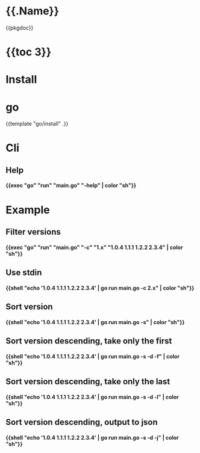 # {{.Name}}

{{pkgdoc}}

# {{toc 3}}

# Install

# go
{{template "go/install" .}}

# Cli

## Help
#### {{exec "go" "run" "main.go" "-help" | color "sh"}}

# Example

## Filter versions
#### {{exec "go" "run" "main.go" "-c" "1.x" "1.0.4 1.1.1 1.2.2 2.3.4" | color "sh"}}

## Use stdin
#### {{shell "echo '1.0.4 1.1.1 1.2.2 2.3.4' | go run main.go -c 2.x" | color "sh"}}

## Sort version
#### {{shell "echo '1.0.4 1.1.1 1.2.2 2.3.4' | go run main.go -s" | color "sh"}}

## Sort version descending, take only the first
#### {{shell "echo '1.0.4 1.1.1 1.2.2 2.3.4' | go run main.go -s -d -f" | color "sh"}}

## Sort version descending, take only the last
#### {{shell "echo '1.0.4 1.1.1 1.2.2 2.3.4' | go run main.go -s -d -l" | color "sh"}}

## Sort version descending, output to json
#### {{shell "echo '1.0.4 1.1.1 1.2.2 2.3.4' | go run main.go -s -d -j" | color "sh"}}
